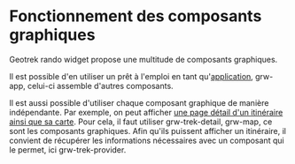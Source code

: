 # Fonctionnement des composants graphiques

Geotrek rando widget propose une multitude de composants graphiques.

Il est possible d'en utiliser un prêt à l'emploi en tant qu'[application](../examples/application.html), grw-app, celui-ci assemble d'autres composants.

Il est aussi possible d'utiliser chaque composant graphique de manière indépendante. Par exemple, on peut afficher [une page détail d'un itinéraire ainsi que sa carte](../examples/trek-detail-and-map.html). Pour cela, il faut utiliser grw-trek-detail, grw-map, ce sont les composants graphiques. Afin qu'ils puissent afficher un itinéraire, il convient de récupérer les informations nécessaires avec un composant qui le permet, ici grw-trek-provider.
